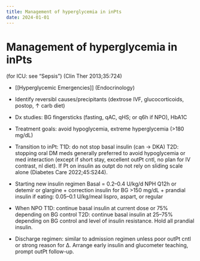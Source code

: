 ```yaml
---
title: Management of hyperglycemia in inPts
date: 2024-01-01
---
```

# Management of hyperglycemia in inPts


(for ICU: see “Sepsis”) (Clin Ther 2013;35:724)
* [[Hyperglycemic Emergencies]] (Endocrinology)
* Identify reversibl causes/precipitants (dextrose IVF, glucocorticoids, postop, ↑ carb diet)
* Dx studies: BG fingersticks (fasting, qAC, qHS; or q6h if NPO), HbA1C
* Treatment goals: avoid hypoglycemia, extreme hyperglycemia (>180 mg/dL)
* Transition to inPt:
T1D: do not stop basal insulin (can → DKA)
T2D: stopping oral DM meds generally preferred to avoid hypoglycemia or med interaction (except if short stay, excellent outPt cntl, no plan for IV contrast, nl diet). If Pt on insulin as outpt do not rely on sliding scale alone (Diabetes Care 2022;45:S244).
* Starting new insulin regimen Basal = 0.2–0.4 U/kg/d NPH Q12h or detemir or glargine + correction insulin for BG >150 mg/dL + prandial insulin if eating: 0.05–0.1 U/kg/meal lispro, aspart, or regular

* When NPO
T1D: continue basal insulin at current dose or 75% depending on BG control
T2D: continue basal insulin at 25–75% depending on BG control and level of insulin resistance. Hold all prandial insulin.
* Discharge regimen: similar to admission regimen unless poor outPt cntl or strong reason for Δ. Arrange early insulin and glucometer teaching, prompt outPt follow-up.
